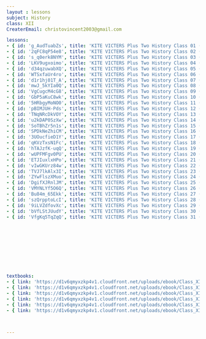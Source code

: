 ```yaml
--- 
layout : lessons 
subject: History
class: XII
CreaterEmail: christovincent2003@gmail.com

lessons:
- { id: 'g_AudTuabZs', title: 'KITE VICTERS Plus Two History Class 01 (First Bell-ഫസ്റ്റ് ബെല്‍)' }
- { id: '2qFC8qP54e8', title: 'KITE VICTERS Plus Two History Class 02 (First Bell-ഫസ്റ്റ് ബെല്‍)' }
- { id: 's_q0erk8NYM', title: 'KITE VICTERS Plus Two History Class 03 (First Bell-ഫസ്റ്റ് ബെല്‍)' }
- { id: 'LKV9ugxoimo', title: 'KITE VICTERS Plus Two History Class 04 (First Bell-ഫസ്റ്റ് ബെല്‍)' }
- { id: 'd34qzuwabXQ', title: 'KITE VICTERS Plus Two History Class 05 (First Bell-ഫസ്റ്റ് ബെല്‍)' }
- { id: 'WTSxfaUr4ro', title: 'KITE VICTERS Plus Two History Class 06 (First Bell-ഫസ്റ്റ് ബെല്‍)' }
- { id: 'd1r1hj01T_A', title: 'KITE VICTERS Plus Two History Class 07 (First Bell-ഫസ്റ്റ് ബെല്‍)' }
- { id: 'mwJ_5kYIa0Q', title: 'KITE VICTERS Plus Two History Class 08 (First Bell-ഫസ്റ്റ് ബെല്‍)' }
- { id: 'VgCugcM4cG8', title: 'KITE VICTERS Plus Two History Class 09 (First Bell-ഫസ്റ്റ് ബെല്‍)' }
- { id: 'GbP5aKuC8wk', title: 'KITE VICTERS Plus Two History Class 10 (First Bell-ഫസ്റ്റ് ബെല്‍)' }
- { id: '5HRbgyMoNO0', title: 'KITE VICTERS Plus Two History Class 11 (First Bell-ഫസ്റ്റ് ബെല്‍)' }
- { id: 'pBIMJUH-Pds', title: 'KITE VICTERS Plus Two History Class 12 (First Bell-ഫസ്റ്റ് ബെല്‍)' }
- { id: 'TNqNRcDkVOY', title: 'KITE VICTERS Plus Two History Class 13 (First Bell-ഫസ്റ്റ് ബെല്‍)' }
- { id: 'u2kDAP0SzXw', title: 'KITE VICTERS Plus Two History Class 14 (First Bell-ഫസ്റ്റ് ബെല്‍)' }
- { id: 'SoTBhZr5n1s', title: 'KITE VICTERS Plus Two History Class 15 (First Bell-ഫസ്റ്റ് ബെല്‍)' }
- { id: 'SPDkNeZhiCM', title: 'KITE VICTERS Plus Two History Class 16 (First Bell-ഫസ്റ്റ് ബെല്‍)' }
- { id: '3UOucfieD1Y', title: 'KITE VICTERS Plus Two History Class 17 (First Bell-ഫസ്റ്റ് ബെല്‍)' }
- { id: 'qKVzTxsN1Fc', title: 'KITE VICTERS Plus Two History Class 18 (First Bell-ഫസ്റ്റ് ബെല്‍)' }
- { id: 'hTAJzfK-uqQ', title: 'KITE VICTERS Plus Two History Class 19 (First Bell-ഫസ്റ്റ് ബെല്‍)' }
- { id: 'wUPFMFgv0PU', title: 'KITE VICTERS Plus Two History Class 20 (First Bell-ഫസ്റ്റ് ബെല്‍)' }
- { id: 'ETJIuxlxHPo', title: 'KITE VICTERS Plus Two History Class 21 (First Bell-ഫസ്റ്റ് ബെല്‍)' }
- { id: 'vIwGKUrz84w', title: 'KITE VICTERS Plus Two History Class 22 (First Bell-ഫസ്റ്റ് ബെല്‍)' }
- { id: 'TVJ7lkAlx3I', title: 'KITE VICTERS Plus Two History Class 23 (First Bell-ഫസ്റ്റ് ബെല്‍)' }
- { id: 'ZYwFlszXMuo', title: 'KITE VICTERS Plus Two History Class 24 (First Bell-ഫസ്റ്റ് ബെല്‍)' }
- { id: 'DgifXJRnlJM', title: 'KITE VICTERS Plus Two History Class 25 (First Bell-ഫസ്റ്റ് ബെല്‍)' }
- { id: 'VMYNLYf5O6Q', title: 'KITE VICTERS Plus Two History Class 26 (First Bell-ഫസ്റ്റ് ബെല്‍)' }
- { id: 'Bu84m_65Ekk', title: 'KITE VICTERS Plus Two History Class 27 (First Bell-ഫസ്റ്റ് ബെല്‍)' }
- { id: 'szQrpptoLcI', title: 'KITE VICTERS Plus Two History Class 28 (First Bell-ഫസ്റ്റ് ബെല്‍)' }
- { id: '9iLVZdfovXc', title: 'KITE VICTERS Plus Two History Class 29 (First Bell-ഫസ്റ്റ് ബെല്‍)' }
- { id: 'bVfLStJUudY', title: 'KITE VICTERS Plus Two History Class 30 (First Bell-ഫസ്റ്റ് ബെല്‍)' }
- { id: 'VfgKq5TqZqQ', title: 'KITE VICTERS Plus Two History Class 31 (First Bell-ഫസ്റ്റ് ബെല്‍)' }










textbooks:
- { link: 'https://d1v6qmyxzkp4v1.cloudfront.net/uploads/ebook/Class_XII/History/History_1.pdf', title: 'History Part -1' , medium: 'English' }
- { link: 'https://d1v6qmyxzkp4v1.cloudfront.net/uploads/ebook/Class_XII/History/History_2.pdf', title: 'History Part -2' , medium: 'English' }
- { link: 'https://d1v6qmyxzkp4v1.cloudfront.net/uploads/ebook/Class_XII/History/History_3.pdf', title: 'History Part -1' , medium: 'English' }
- { link: 'https://d1v6qmyxzkp4v1.cloudfront.net/uploads/ebook/Class_XII/MAL_MED/History-Themes%20in%20Indian%20History_Theme_1.pdf', title: 'History Part -1' , medium: 'Malayalam' }
- { link: 'https://d1v6qmyxzkp4v1.cloudfront.net/uploads/ebook/Class_XII/MAL_MED/History-Themes%20in%20Indian%20History_Theme_2.pdf', title: 'History Part -2' , medium: 'Malayalam' }
- { link: 'https://d1v6qmyxzkp4v1.cloudfront.net/uploads/ebook/Class_XII/MAL_MED/History-Themes%20in%20Indian%20History_Theme_3.pdf', title: 'History Part -3' , medium: 'Malayalam' }



---
```

